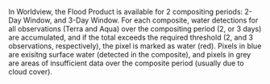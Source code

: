 In Worldview, the Flood Product is available for 2 compositing periods: 2-Day Window, and 3-Day Window. For each composite, water detections for all observations (Terra and Aqua) over the compositing period (2, or 3 days) are accumulated, and if the total exceeds the required threshold (2, and 3 observations, respectively), the pixel is marked as water (red). Pixels in blue are exisitng surface water (detected in the composite), and pixels in grey are areas of insufficient data over the composite period (usually due to cloud cover).
